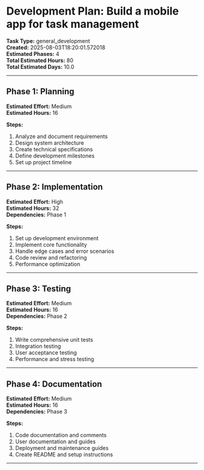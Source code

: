 # Development Plan: Build a mobile app for task management

**Task Type:** general_development  
**Created:** 2025-08-03T18:20:01.572018  
**Estimated Phases:** 4  
**Total Estimated Hours:** 80  
**Total Estimated Days:** 10.0  

---

## Phase 1: Planning

**Estimated Effort:** Medium  
**Estimated Hours:** 16  

**Steps:**
1. Analyze and document requirements
2. Design system architecture
3. Create technical specifications
4. Define development milestones
5. Set up project timeline

---

## Phase 2: Implementation

**Estimated Effort:** High  
**Estimated Hours:** 32  
**Dependencies:** Phase 1  

**Steps:**
1. Set up development environment
2. Implement core functionality
3. Handle edge cases and error scenarios
4. Code review and refactoring
5. Performance optimization

---

## Phase 3: Testing

**Estimated Effort:** Medium  
**Estimated Hours:** 16  
**Dependencies:** Phase 2  

**Steps:**
1. Write comprehensive unit tests
2. Integration testing
3. User acceptance testing
4. Performance and stress testing

---

## Phase 4: Documentation

**Estimated Effort:** Medium  
**Estimated Hours:** 16  
**Dependencies:** Phase 3  

**Steps:**
1. Code documentation and comments
2. User documentation and guides
3. Deployment and maintenance guides
4. Create README and setup instructions

---

